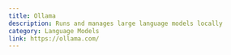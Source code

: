 ```yaml
---
title: Ollama
description: Runs and manages large language models locally
category: Language Models
link: https://ollama.com/
---
```

